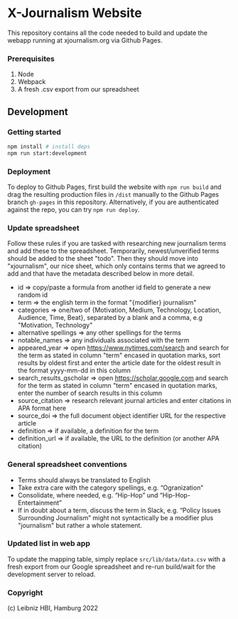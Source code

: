 # X-Journalism Website
This repository contains all the code needed to build and update the webapp running at xjournalism.org via Github Pages.  

### Prerequisites

1. Node
2. Webpack
3. A fresh .csv export from our spreadsheet

## Development
### Getting started
```bash
npm install # install deps
npm run start:development
```

### Deployment
To deploy to Github Pages, first build the website with `npm run build` and drag the resulting production files in `/dist` manually to the Github Pages branch `gh-pages` in this repository. Alternatively, if you are authenticated against the repo, you can try `npm run deploy`.

### Update spreadsheet
Follow these rules if you are tasked with researching new journalism terms and add these to the spreadsheet. Temporarily, newest/unverified terms should be added to the sheet "todo". Then they should move into "xjournalism", our nice sheet, which only contains terms that we agreed to add and that have the metadata described below in more detail.

  * id => copy/paste a formula from another id field to generate a new random id
  * term => the english term in the format "{modifier} journalism"
  * categories => one/two of {Motivation, Medium, Technology, Location, Audience, Time, Beat}, separated by a blank and a comma, e.g "Motivation, Technology"
  * alternative spellings => any other spellings for the terms
  * notable_names => any individuals associated with the term
  * appeared_year => open https://www.nytimes.com/search and search for the term as stated in column "term" encased in quotation marks, sort results by oldest first and enter the article date for the oldest result in the format yyyy-mm-dd in this column
  * search_results_gscholar => open https://scholar.google.com and search for the term as stated in column "term" encased in quotation marks, enter the number of search results in this column
  * source_citation => research relevant journal articles and enter citations in APA format here
  * source_doi => the full document object identifier URL for the respective article
  * definition => if available, a definition for the term
  * definition_url => if available, the URL to the definition (or another APA citation)

### General spreadsheet conventions
  * Terms should always be translated to English
  * Take extra care with the category spellings, e.g. “Ogranization”
  * Consolidate, where needed, e.g. “Hip-Hop” und “Hip-Hop-Entertainment”
  * If in doubt about a term, discuss the term in Slack, e.g. “Policy Issues Surrounding Journalism” might not syntactically be a modifier plus "journalism" but rather a whole statement.

### Updated list in web app
To update the mapping table, simply replace `src/lib/data/data.csv` with a fresh export from our Google spreadsheet and re-run build/wait for the development server to reload.
    
### Copyright
(c) Leibniz HBI, Hamburg 2022
